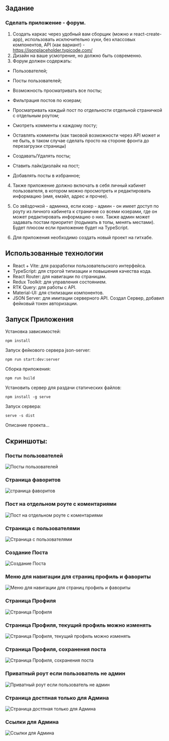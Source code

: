 ## Задание

### Сделать приложение - форум.

1. Создать каркас через удобный вам сборщик (можно и react-create-app), использовать исключительно хуки, без классовых компонентов, API (как вариант) - https://jsonplaceholder.typicode.com/
2. Дизайн на ваше усмотрение, но должно быть современно.
3. Форум должен содержать:

- Пользователей;
- Посты пользователей;
- Возможность просматривать все посты;

- Фильтрация постов по юзерам;

- Просматривать каждый пост по отдельности отдельной страничкой с отдельным роутом;
- Смотреть комменты к каждому посту;
- Оставлять комменты (как таковой возможности через API может и не быть, в таком случае сделать просто на стороне фронта до перезагрузки страницы)
- Создавать/Удалять посты;
- Ставить лайк/дизлайк на пост;
- Добавлять посты в избранное;

4.  Также приложение должно включать в себя личный кабинет пользователя, в котором можно просмотреть и редактировать информацию (имя, емэйл, адрес и прочее).

5.  Cо звёздочкой - админка, если юзер - админ - он имеет доступ по роуту из личного кабинета к страничке со всеми юзерами, где он может редактировать информацию о них. Также админ может задавать постам приоритет (подымать в топы, менять местами).
    Будет плюсом если приложение будет на TypeScript.

6.  Для приложения необходимо создать новый проект на гитхабе.

## Использованные технологии

- React + Vite: для разработки пользовательского интерфейса.
- TypeScript: для строгой типизации и повышения качества кода.
- React Router: для навигации по страницам.
- Redux Toolkit: для управления состоянием.
- RTK Query: для работы с API.
- Material-UI: для стилизации компонентов.
- JSON Server: для имитации серверного API. Создал Сервер, добавил фейковый токен авторизации.

## Запуск Приложения

Установка зависимостей:

`npm install`

Запуск фейкового сервера json-server:

`npm run start:dev:server`

Сборка приложения:

`npm run build`

Установить сервер для раздачи статических файлов:

`npm install -g serve`

Запуск сервера:

`serve -s dist`

Описание проекта...

## Скриншоты:

### Посты пользователей

![Посты пользователей](./screens/page-posts.png)

### Страница фаворитов

![страница фаворитов](./screens/page-favorite.png)

### Пост на отдельном роуте с коментариями

![Пост на отдельном роуте с коментариями](./screens/single-post.png)

### Страница с пользователями

![Страница с пользователями](./screens/users-page.png)

### Создание Поста

![Создание Поста](./screens/create-post.png)

### Меню для навигации для страниц профиль и фавориты

![Меню для навигации для страниц профиль и фавориты ](./screens/menu.png)

### Страница Профиля

![Страница Профиля](./screens/profile-page.png)

### Страница Профиля, текущий профиль можно изменять

![Страница Профиля, текущий профиль можно изменять](./screens/profile-page-edit.png)

### Страница Профиля, сохранения поста

![Страница Профиля, сохранения поста](./screens/profile-page-save.png)

### Приватный роут если пользователь не админ

![Приватный роут если пользователь не админ](./screens/admin-page-for-user.png)

### Страница достпная только для Админа

![Страница достпная только для Админа](./screens/admin-page.Admin.png)

### Ссылки для Админа

![Ссылки для Админа](./screens/liks-with-admin.png)
